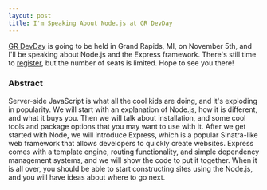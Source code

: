 ```yaml
--- 
layout: post
title: I'm Speaking About Node.js at GR DevDay
---
```


[GR DevDay](http://grdevday.org) is going to be held in Grand Rapids, MI, on November 5th, and I'll be speaking about Node.js and the Express framework. There's still time to [register](http://grdevday.org/Register.aspx), but the number of seats is limited. Hope to see you there!

### Abstract
Server-side JavaScript is what all the cool kids are doing, and it's exploding in popularity. We will start with an explanation of Node.js, how it is different, and what it buys you. Then we will talk about installation, and some cool tools and package options that you may want to use with it. After we get started with Node, we will introduce Express, which is a popular Sinatra-like web framework that allows developers to quickly create websites. Express comes with a template engine, routing functionality, and simple dependency management systems, and we will show the code to put it together. When it is all over, you should be able to start constructing sites using the Node.js, and you will have ideas about where to go next.

[grdevday]: http://grdevday.org "GR Dev Day"
[register]: http://grdevday.org/Register.aspx "Register for GR DevDay" 

